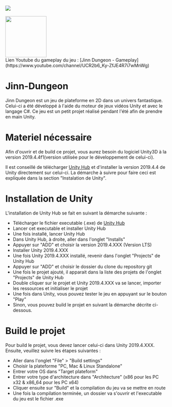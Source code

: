 <br>
  <img src="https://github.com/Zobeko/Jinn-Dungeon/blob/master/Ressources/Image_Github_Jin_Dungeon.PNG" />
<br>

<br>
  <img height=128 src="https://github.com/Zobeko/Jinn-Dungeon/blob/master/Ressources/Youtube_Logo.png" />
<br>
Lien Youtube du gameplay du jeu : [Jinn Dungeon - Gameplay](https://www.youtube.com/channel/UCR2b6_Ky-ZfJE4R7i7wMnWg)

# Jinn-Dungeon
Jinn Dungeon est un jeu de plateforme en 2D dans un univers fantastique. Celui-ci a été développé à l'aide du moteur de jeux vidéos Unity et avec le langage C#. Ce jeu est un petit projet réalisé pendant l'été afin de prendre en main Unity.

# Materiel nécessaire
Afin d'ouvrir et de build ce projet, vous aurez besoin du logiciel Unity3D à la version 2019.4.4f1(version utilisée pour le développement de celui-ci).

Il est conseillé de télécharger [Unity Hub](https://unity3d.com/fr/get-unity/download) et d'installer la version 2019.4.4 de Unity directement sur celui-ci. La démarche à suivre pour faire ceci est expliquée dans la section "Instalation de Unity".

# Installation de Unity
L'installation de Unity Hub se fait en suivant la démarche suivante :
  - Télécharger le fichier executable (.exe) de [Unity Hub](https://unity3d.com/fr/get-unity/download)
  - Lancer cet executable et installer Unity Hub
  - Une fois installé, lancer Unity Hub
  - Dans Unity Hub, à droite, aller dans l'onglet "Installs"
  - Appuyer sur "ADD" et choisir la version 2019.4.XXX (Version LTS)
  - Installer Unity 2019.4.XXX
  - Une fois Unity 2019.4.XXX installé, revenir dans l'onglet "Projects" de Unity Hub
  - Appuyer sur "ADD" et choisir le dossier du clone du repository git
  - Une fois le projet ajouté, il apparait dans la liste des projets de l'onglet "Projects" de Unity Hub
  - Double cliquer sur le projet et Unity 2019.4.XXX va se lancer, importer les ressources et initialiser le projet
  - Une fois dans Unity, vous pouvez tester le jeu en appuyant sur le bouton "Play"
  - Sinon, vous pouvez build le projet en suivant la démarche décrite ci-dessous.
  
  # Build le projet
  Pour build le projet, vous devez lancer celui-ci dans Unity 2019.4.XXX. Ensuite, veuillez suivre les étapes suivantes :
  - Aller dans l'onglet "File" > "Build settings"
  - Choisir la plateforme "PC, Mac & Linux Standalone"
  - Entrer votre OS dans "Target plateform"
  - Entrer votre type d'architecture dans "Architecture" (x86 pour les PC x32 & x86_64 pour les PC x64)
  - Cliquer ensuite sur "Build" et la compilation du jeu va se mettre en route
  - Une fois la compilation terminée, un dossier va s'ouvrir et l'executable du jeu est le fichier .exe

